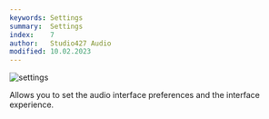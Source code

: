 ```yaml
---
keywords: Settings
summary:  Settings
index:    7
author:   Studio427 Audio
modified: 10.02.2023
---
```


![settings](https://github.com/ustk/Align-IT-DOCUMENTATION/blob/master/images/settings.png?raw=true)

Allows you to set the audio interface preferences and the interface experience.